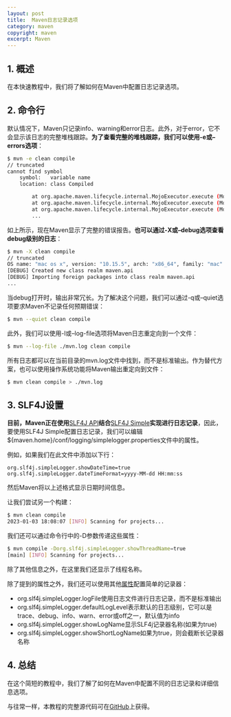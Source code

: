 ```yaml
---
layout: post
title:  Maven日志记录选项
category: maven
copyright: maven
excerpt: Maven
---
```


## 1. 概述

在本快速教程中，我们将了解如何在Maven中配置日志记录选项。

## 2. 命令行

默认情况下，Maven只记录info、warning和error日志。此外，对于error，它不会显示该日志的完整堆栈跟踪。**为了查看完整的堆栈跟踪，我们可以使用-e或–errors选项**：

```bash
$ mvn -e clean compile
// truncated
cannot find symbol
    symbol:   variable name
    location: class Compiled

        at org.apache.maven.lifecycle.internal.MojoExecutor.execute (MojoExecutor.java:213)
        at org.apache.maven.lifecycle.internal.MojoExecutor.execute (MojoExecutor.java:154)
        at org.apache.maven.lifecycle.internal.MojoExecutor.execute (MojoExecutor.java:146)
        ...
```

如上所示，现在Maven显示了完整的错误报告。**也可以通过-X或–debug选项查看debug级别的日志**：

```bash
$ mvn -X clean compile
// truncated
OS name: "mac os x", version: "10.15.5", arch: "x86_64", family: "mac"
[DEBUG] Created new class realm maven.api
[DEBUG] Importing foreign packages into class realm maven.api
...
```

当debug打开时，输出非常冗长。为了解决这个问题，我们可以通过-q或–quiet选项要求Maven不记录任何预期错误：

```bash
$ mvn --quiet clean compile
```

此外，我们可以使用-l或–log-file选项将Maven日志重定向到一个文件：

```bash
$ mvn --log-file ./mvn.log clean compile
```

所有日志都可以在当前目录的mvn.log文件中找到，而不是标准输出。作为替代方案，也可以使用操作系统功能将Maven输出重定向到文件：

```bash
$ mvn clean compile > ./mvn.log
```

## 3. SLF4J设置

**目前，Maven正在使用**[SLF4J API](https://www.baeldung.com/slf4j-with-log4j2-logback)**结合**[SLF4J Simple](https://www.slf4j.org/apidocs/org/slf4j/impl/SimpleLogger.html)**实现进行日志记录**，因此，要使用SLF4J Simple配置日志记录，我们可以编辑${maven.home}/conf/logging/simplelogger.properties文件中的属性。

例如，如果我们在此文件中添加以下行：

```properties
org.slf4j.simpleLogger.showDateTime=true
org.slf4j.simpleLogger.dateTimeFormat=yyyy-MM-dd HH:mm:ss
```

然后Maven将以上述格式显示日期时间信息。

让我们尝试另一个构建：

```bash
$ mvn clean compile
2023-01-03 18:08:07 [INFO] Scanning for projects...
```

我们还可以通过命令行中的-D参数传递这些属性：

```bash
$ mvn compile -Dorg.slf4j.simpleLogger.showThreadName=true
[main] [INFO] Scanning for projects...
```

除了其他信息之外，在这里我们还显示了线程名称。

除了提到的属性之外，我们还可以使用其他[属性](https://www.baeldung.com/slf4j-with-log4j2-logback)配置简单的记录器：

-   org.slf4j.simpleLogger.logFile使用日志文件进行日志记录，而不是标准输出
-   org.slf4j.simpleLogger.defaultLogLevel表示默认的日志级别，它可以是trace、debug、info、warn、error或off之一，默认值为info
-   org.slf4j.simpleLogger.showLogName显示SLF4j记录器名称(如果为true)
-   org.slf4j.simpleLogger.showShortLogName如果为true，则会截断长记录器名称

## 4. 总结

在这个简短的教程中，我们了解了如何在Maven中配置不同的日志记录和详细信息选项。

与往常一样，本教程的完整源代码可在[GitHub](https://github.com/tuyucheng7/taketoday-tutorial4j/tree/master/maven.modules)上获得。